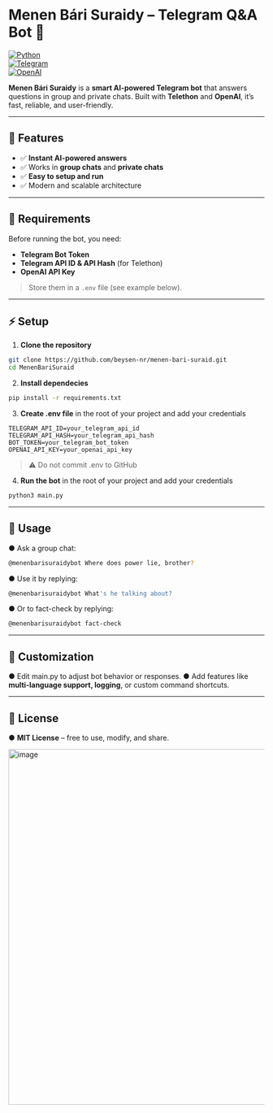 # **Menen Bári Suraidy – Telegram Q&A Bot** 🤖

[![Python](https://img.shields.io/badge/Python-3.11+-blue)](https://www.python.org/)  
[![Telegram](https://img.shields.io/badge/Telegram-Bot-blue)](https://core.telegram.org/bots)  
[![OpenAI](https://img.shields.io/badge/OpenAI-API-red)](https://openai.com/)  

**Menen Bári Suraidy** is a **smart AI-powered Telegram bot** that answers questions in group and private chats. Built with **Telethon** and **OpenAI**, it’s fast, reliable, and user-friendly.

---

## **🚀 Features**
- ✅ **Instant AI-powered answers**  
- ✅ Works in **group chats** and **private chats**  
- ✅ **Easy to setup and run**  
- ✅ Modern and scalable architecture  

---

## **🔧 Requirements**
Before running the bot, you need:  
- **Telegram Bot Token**  
- **Telegram API ID & API Hash** (for Telethon)  
- **OpenAI API Key**  

> Store them in a `.env` file (see example below).

---

## **⚡ Setup**

1. **Clone the repository**  
```bash
git clone https://github.com/beysen-nr/menen-bari-suraid.git
cd MenenBariSuraid
```
2. **Install dependecies**  
```bash
pip install -r requirements.txt
```
3. **Create .env file** in the root of your project and add your credentials
```env
TELEGRAM_API_ID=your_telegram_api_id
TELEGRAM_API_HASH=your_telegram_api_hash
BOT_TOKEN=your_telegram_bot_token
OPENAI_API_KEY=your_openai_api_key
```
> ⚠️ Do not commit .env to GitHub
4. **Run the bot** in the root of your project and add your credentials
```python
python3 main.py
```

---

## **💬 Usage**

● Ask a group chat:
```bash
@menenbarisuraidybot Where does power lie, brother?
```
● Use it by replying:
```bash
@menenbarisuraidybot What's he talking about?
```
● Or to fact-check by replying:
```bash
@menenbarisuraidybot fact-check
```

---

## **🎨 Customization**
● Edit main.py to adjust bot behavior or responses.
● Add features like **multi-language support, logging**, or custom command shortcuts.

---

## **📄 License**

● **MIT License** – free to use, modify, and share.

<img width="600" height="700" alt="image" src="https://github.com/user-attachments/assets/9b95723d-8f07-4d7b-be76-4ca8c84d6c56" />



